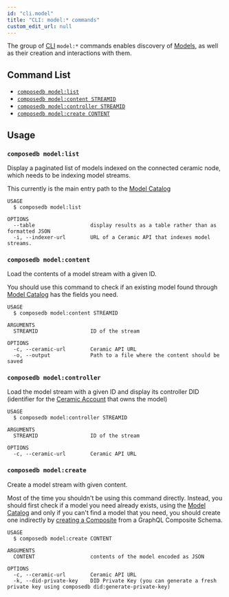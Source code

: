 ```yaml
---
id: "cli.model"
title: "CLI: model:* commands"
custom_edit_url: null
---
```


The group of [CLI](../modules/cli.md) `model:*` commands enables discovery of [Models](../../data-modeling-concepts.mdx#models), as well as their creation and interactions with them.

## Command List

- [`composedb model:list`](#composedb-modellist)
- [`composedb model:content STREAMID`](#composedb-modelcontent-streamid)
- [`composedb model:controller STREAMID`](#composedb-modelcontroller-streamid)
- [`composedb model:create CONTENT`](#composedb-modelcreate-content)

## Usage

### `composedb model:list`

Display a paginated list of models indexed on the connected ceramic node, which needs to be indexing model streams.

This currently is the main entry path to the [Model Catalog](../../guides/data-modeling/model-catalog.mdx) 

```
USAGE
  $ composedb model:list

OPTIONS
  --table                  display results as a table rather than as formatted JSON
  -i, --indexer-url        URL of a Ceramic API that indexes model streams.
```

### `composedb model:content`

Load the contents of a model stream with a given ID.

You should use this command to check if an existing model found through [Model Catalog](../../guides/data-modeling/model-catalog.mdx) has the fields you need.

```
USAGE
  $ composedb model:content STREAMID

ARGUMENTS
  STREAMID                 ID of the stream

OPTIONS
  -c, --ceramic-url        Ceramic API URL
  -o, --output             Path to a file where the content should be saved
```

### `composedb model:controller`

Load the model stream with a given ID and display its controller DID (identifier for the [Ceramic Account](../../graph-structure.mdx#accounts) that owns the model)

```
USAGE
  $ composedb model:controller STREAMID

ARGUMENTS
  STREAMID                 ID of the stream

OPTIONS
  -c, --ceramic-url        Ceramic API URL
```

### `composedb model:create`

Create a model stream with given content.

Most of the time you shouldn't be using this command directly. Instead, you should first check if a model you need
already exists, using the [Model Catalog](../../guides/data-modeling/model-catalog.mdx) and only if you can't
find a model that you need, you should create one indirectly by [creating a Composite](../../guides/data-modeling/composites.mdx) from a GraphQL Composite Schema.

```
USAGE
  $ composedb model:create CONTENT

ARGUMENTS
  CONTENT                  contents of the model encoded as JSON

OPTIONS
  -c, --ceramic-url        Ceramic API URL
  -k, --did-private-key    DID Private Key (you can generate a fresh private key using composedb did:generate-private-key)
```
